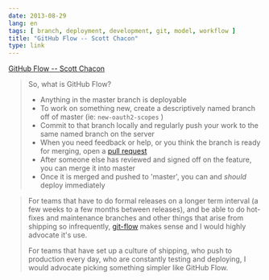 ```yaml
---
date: 2013-08-29
lang: en
tags: [ branch, deployment, development, git, model, workflow ]
title: "GitHub Flow -- Scott Chacon"
type: link
---
```


[GitHub Flow -- Scott
Chacon](http://scottchacon.com/2011/08/31/github-flow.html)

> So, what is GitHub Flow?
>
> -   Anything in the master branch is deployable
> -   To work on something new, create a descriptively named branch off
>     of master (ie: ` new-oauth2-scopes ` )
> -   Commit to that branch locally and regularly push your work to the
>     same named branch on the server
> -   When you need feedback or help, or you think the branch is ready
>     for merging, open a [pull
>     request](http://help.github.com/send-pull-requests/)
> -   After someone else has reviewed and signed off on the feature, you
>     can merge it into master
> -   Once it is merged and pushed to 'master', you can and *should*
>     deploy immediately

> For teams that have to do formal releases on a longer term interval (a
> few weeks to a few months between releases), and be able to do
> hot-fixes and maintenance branches and other things that arise from
> shipping so infrequently,
> [git-flow](http://nvie.com/posts/a-successful-git-branching-model/)
> makes sense and I would highly advocate it's use.
>
> For teams that have set up a culture of shipping, who push to
> production every day, who are constantly testing and deploying, I
> would advocate picking something simpler like GitHub Flow.

